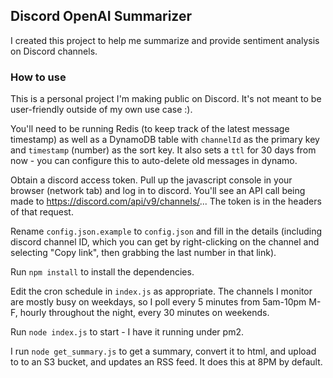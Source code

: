 ## Discord OpenAI Summarizer

I created this project to help me summarize and provide sentiment analysis on Discord channels.

### How to use

This is a personal project I'm making public on Discord.  It's not meant to be user-friendly outside of my own use case :).

You'll need to be running Redis (to keep track of the latest message timestamp) as well as a DynamoDB table with `channelId` as the primary key and `timestamp` (number) as the sort key.  It also sets a `ttl` for 30 days from now - you can configure this to auto-delete old messages in dynamo.

Obtain a discord access token.  Pull up the javascript console in your browser (network tab) and log in to discord.  You'll see an API call being made to https://discord.com/api/v9/channels/... The token is in the headers of that request.

Rename `config.json.example` to `config.json` and fill in the details (including discord channel ID, which you can get by right-clicking on the channel and selecting "Copy link", then grabbing the last number in that link).

Run `npm install` to install the dependencies.

Edit the cron schedule in `index.js` as appropriate.  The channels I monitor are mostly busy on weekdays, so I poll every 5 minutes from 5am-10pm M-F, hourly throughout the night, every 30 minutes on weekends.

Run `node index.js` to start - I have it running under pm2.

I run `node get_summary.js`  to get a summary, convert it to html, and upload to to an S3 bucket, and updates an RSS feed. It does this at 8PM by default.